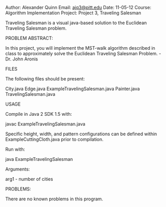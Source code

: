 Author: Alexander Quinn
Email: ajq3@pitt.edu
Date: 11-05-12
Course: Algorithm Implementation
Project: Project 3, Traveling Salesman

Traveling Salesman is a visual java-based solution to the Euclidean Traveling Salesman problem.

PROBLEM ABSTRACT:

In this project, you will implement the MST-walk algorithm described in class to approximately solve the Euclidean Traveling Salesman Problem.
-Dr. John Aronis

FILES

The following files should be present:

City.java
Edge.java
ExampleTravelingSalesman.java
Painter.java
TravelingSalesman.java

USAGE

Compile in Java 2 SDK 1.5 with:

javac ExampleTravelingSalesman.java

Specific height, width, and pattern configurations can be defined within ExampleCuttingCloth.java prior to compilation.

Run with:

java ExampleTravelingSalesman <number of cities>

Arguments:

arg1 - number of cities

PROBLEMS:

There are no known problems in this program.